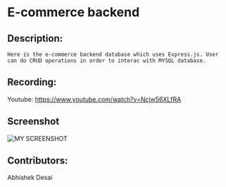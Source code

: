 # E-commerce backend

## Description:

    Here is the e-commerce backend database which uses Express.js. User can do CRUD operations in order to interac with MYSQL database.

## Recording:

Youtube: https://www.youtube.com/watch?v=Ncjw56XLfRA

## Screenshot

![MY SCREENSHOT](../Ecommerce-backend/Assets/Screenshot%202023-08-07%20at%203.04.47%20AM.png)

## Contributors:

Abhishek Desai